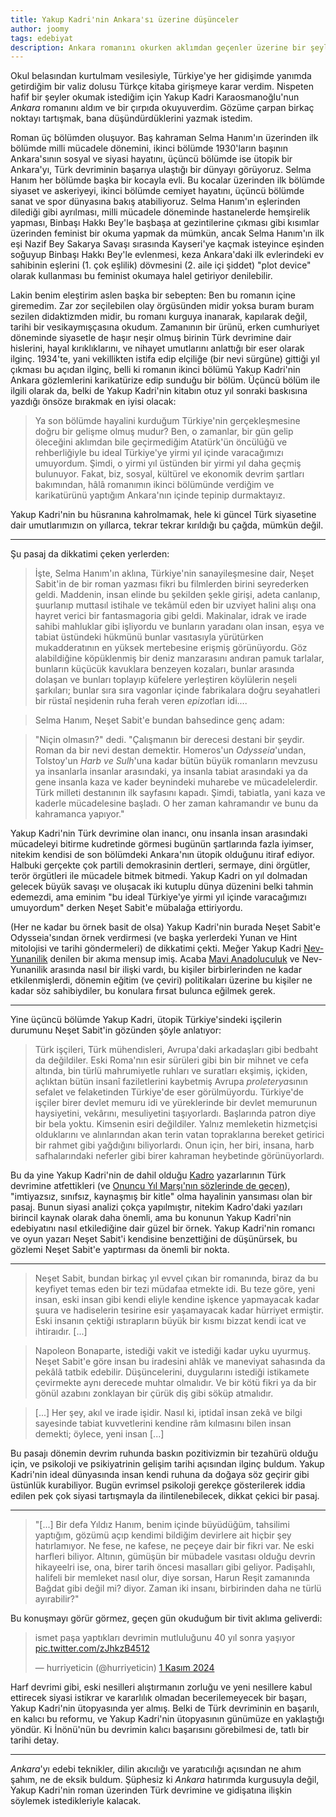 ```yaml
---
title: Yakup Kadri'nin Ankara'sı üzerine düşünceler
author: joomy
tags: edebiyat
description: Ankara romanını okurken aklımdan geçenler üzerine bir şeyler yazmak istedim.
---
```


Okul belasından kurtulmam vesilesiyle, Türkiye'ye her gidişimde yanımda getirdiğim bir valiz dolusu Türkçe kitaba girişmeye karar verdim. Nispeten hafif bir şeyler okumak istediğim için Yakup Kadri Karaosmanoğlu'nun *Ankara* romanını aldım ve bir çırpıda okuyuverdim. Gözüme çarpan birkaç noktayı tartışmak, bana düşündürdüklerini yazmak istedim.

Roman üç bölümden oluşuyor. Baş kahraman Selma Hanım'ın üzerinden ilk bölümde milli mücadele dönemini, ikinci bölümde 1930'ların başının Ankara'sının sosyal ve siyasi hayatını, üçüncü bölümde ise ütopik bir Ankara'yı, Türk devriminin başarıya ulaştığı bir dünyayı görüyoruz. Selma Hanım her bölümde başka bir kocayla evli. Bu kocalar üzerinden ilk bölümde siyaset ve askeriyeyi, ikinci bölümde cemiyet hayatını, üçüncü bölümde sanat ve spor dünyasına bakış atabiliyoruz. Selma Hanım'ın eşlerinden dilediği gibi ayrılması, milli mücadele döneminde hastanelerde hemşirelik yapması, Binbaşı Hakkı Bey'le başbaşa at gezintilerine çıkması gibi kısımlar üzerinden feminist bir okuma yapmak da mümkün, ancak Selma Hanım'ın ilk eşi Nazif Bey Sakarya Savaşı sırasında Kayseri'ye kaçmak isteyince eşinden soğuyup Binbaşı Hakkı Bey'le evlenmesi, keza Ankara'daki ilk evlerindeki ev sahibinin eşlerini (1. çok eşlilik) dövmesini (2. aile içi şiddet) "plot device" olarak kullanması bu feminist okumaya halel getiriyor denilebilir.

Lakin benim eleştirim aslen başka bir sebepten: Ben bu romanın içine giremedim. Zar zor seçilebilen olay örgüsünden midir yoksa buram buram sezilen didaktizmden midir, bu romanı kurguya inanarak, kapılarak değil, tarihi bir vesikaymışçasına okudum. Zamanının bir ürünü, erken cumhuriyet döneminde siyasetle de haşır neşir olmuş birinin Türk devrimine dair hislerini, hayal kırıklıklarını, ve nihayet umutlarını anlattığı bir eser olarak ilginç. 1934'te, yani vekillikten istifa edip elçiliğe (bir nevi sürgüne) gittiği yıl çıkması bu açıdan ilginç, belli ki romanın ikinci bölümü Yakup Kadri'nin Ankara gözlemlerini karikatürize edip sunduğu bir bölüm. Üçüncü bölüm ile ilgili olarak da, belki de Yakup Kadri'nin kitabın otuz yıl sonraki baskısına yazdığı önsöze bırakmak en iyisi olacak:

> Ya son bölümde hayalini kurduğum Türkiye'nin gerçekleşmesine doğru bir gelişme olmuş mudur? Ben, o zamanlar, bir gün gelip öleceğini aklımdan bile geçirmediğim Atatürk'ün öncülüğü ve rehberliğiyle bu ideal Türkiye'ye yirmi yıl içinde varacağımızı umuyordum. Şimdi, o yirmi yıl üstünden bir yirmi yıl daha geçmiş bulunuyor. Fakat, biz, sosyal, kültürel ve ekonomik devrim şartları bakımından, hâlâ romanımın ikinci bölümünde verdiğim ve karikatürünü yaptığım Ankara'nın içinde tepinip durmaktayız.

Yakup Kadri'nin bu hüsranına kahrolmamak, hele ki güncel Türk siyasetine dair umutlarımızın on yıllarca, tekrar tekrar kırıldığı bu çağda, mümkün değil.

<hr>

Şu pasaj da dikkatimi çeken yerlerden:

> İşte, Selma Hanım'ın aklına, Türkiye'nin sanayileşmesine dair, Neşet Sabit'in de bir roman yazması fikri bu filmlerden birini seyrederken geldi. Maddenin, insan elinde bu şekilden şekle girişi, adeta canlanıp, şuurlanıp muttasıl istihale ve tekâmül eden bir uzviyet halini alışı ona hayret verici bir fantasmagoria gibi geldi. Makinalar, idrak ve irade sahibi mahluklar gibi işliyordu ve bunların yaradanı olan insan, eşya ve tabiat üstündeki hükmünü bunlar vasıtasıyla yürütürken mukadderatının en yüksek mertebesine erişmiş görünüyordu. Göz alabildiğine köpüklenmiş bir deniz
manzarasını andıran pamuk tarlalar, bunların küçücük kavuklara benzeyen kozaları, bunlar arasında dolaşan ve bunları toplayıp küfelere yerleştiren köylülerin neşeli şarkıları; bunlar sıra sıra vagonlar içinde fabrikalara doğru seyahatleri bir rüstaî neşidenin ruha ferah veren *epizot*ları idi....

> Selma Hanım, Neşet Sabit'e bundan bahsedince genç adam:

> "Niçin olmasın?" dedi. "Çalışmanın bir derecesi destani bir şeydir. Roman da bir nevi destan demektir. Homeros'un *Odysseia*'undan, Tolstoy'un *Harb ve Sulh*'una kadar bütün büyük romanların mevzusu ya insanlarla insanlar arasındaki, ya insanla tabiat arasındaki ya da gene insanla kaza ve kader beynindeki muharebe ve mücadelelerdir. Türk milleti destanının ilk sayfasını kapadı. Şimdi, tabiatla, yani kaza ve kaderle mücadelesine başladı. O her zaman kahramandır ve bunu da kahramanca yapıyor."

Yakup Kadri'nin Türk devrimine olan inancı, onu insanla insan arasındaki mücadeleyi bitirme kudretinde görmesi bugünün şartlarında fazla iyimser, nitekim kendisi de son bölümdeki Ankara'nın ütopik olduğunu itiraf ediyor. Halbuki gerçekte çok partili demokrasinin dertleri, sermaye, dini örgütler, terör örgütleri ile mücadele bitmek bitmedi. Yakup Kadri on yıl dolmadan gelecek büyük savaşı ve oluşacak iki kutuplu dünya düzenini belki tahmin edemezdi, ama eminim "bu ideal Türkiye'ye yirmi yıl içinde varacağımızı umuyordum" derken Neşet Sabit'e mübalağa ettiriyordu. 

(Her ne kadar bu örnek basit de olsa) Yakup Kadri'nin burada Neşet Sabit'e Odysseia'sından örnek verdirmesi (ve başka yerlerdeki Yunan ve Hint mitolojisi ve tarihi göndermeleri) de dikkatimi çekti. Meğer Yakup Kadri [Nev-Yunanilik](https://tr.wikipedia.org/wiki/Nev_Yunanilik) denilen bir akıma mensup imiş. Acaba [Mavi Anadoluculuk](http://iupress.istanbul.edu.tr/en/journal/rpts/article/topraga-bagli-bir-milliyetcilik-teorisi-olarak-mavi-anadolu-ideali) ve Nev-Yunanilik arasında nasıl bir ilişki vardı, bu kişiler birbirlerinden ne kadar etkilenmişlerdi, dönemin eğitim (ve çeviri) politikaları üzerine bu kişiler ne kadar söz sahibiydiler, bu konulara fırsat bulunca eğilmek gerek.

<hr>

Yine üçüncü bölümde Yakup Kadri, ütopik Türkiye'sindeki işçilerin durumunu Neşet Sabit'in gözünden şöyle anlatıyor:

> Türk işçileri, Türk mühendisleri, Avrupa'daki arkadaşları gibi bedbaht da değildiler. Eski Roma'nın esir sürüleri gibi bin bir mihnet ve cefa altında, bin türlü mahrumiyetle ruhları ve suratları ekşimiş, içkiden, açlıktan bütün insanî faziletlerini kaybetmiş Avrupa *proleterya*sının sefalet ve felaketinden Türkiye'de eser görülmüyordu. Türkiye'de işçiler birer devlet memuru idi ve yüreklerinde bir devlet memurunun haysiyetini, vekârını, mesuliyetini taşıyorlardı. Başlarında patron diye bir bela yoktu. Kimsenin esiri değildiler. Yalnız memleketin hizmetçisi olduklarını ve alınlarından akan terin vatan topraklarına bereket getirici bir rahmet gibi yağdığını biliyorlardı. Onun için, her biri, insana, harb safhalarındaki neferler gibi birer kahraman heybetinde görünüyorlardı.

Bu da yine Yakup Kadri'nin de dahil olduğu [Kadro](https://tr.wikipedia.org/wiki/Kadro_(dergi)) yazarlarının Türk devrimine atfettikleri (ve [Onuncu Yıl Marşı'nın sözlerinde de geçen](https://www.siir.gen.tr/siir/m/marslar/10_onuncu_yil_marsi.htm)), "imtiyazsız, sınıfsız, kaynaşmış bir kitle" olma hayalinin yansıması olan bir pasaj. Bunun siyasi analizi çokça yapılmıştır, nitekim Kadro'daki yazıları birincil kaynak olarak daha önemli, ama bu konunun Yakup Kadri'nin edebiyatını nasıl etkilediğine dair güzel bir örnek. Yakup Kadri'nin romancı ve oyun yazarı Neşet Sabit'i kendisine benzettiğini de düşünürsek, bu gözlemi Neşet Sabit'e yaptırması da önemli bir nokta.

<hr>

> Neşet Sabit, bundan birkaç yıl evvel çıkan bir romanında, biraz da bu keyfiyet temas eden bir tezi müdafaa etmekte idi. Bu teze göre, yeni insan, eski insan gibi kendi eliyle kendine işkence yapmayacak kadar şuura ve hadiselerin tesirine esir yaşamayacak kadar hürriyet ermiştir. Eski insanın çektiği ıstırapların büyük bir kısmı bizzat kendi icat ve ihtiraıdır. [...]

> Napoleon Bonaparte, istediği vakit ve istediği kadar uyku uyurmuş. Neşet Sabit'e göre insan bu iradesini ahlâk ve maneviyat sahasında da pekâlâ tatbik edebilir. Düşüncelerini, duygularını istediği istikamete çevirmekte aynı derecede muhtar olmalıdır. Ve bir kötü fikri ya da bir gönül azabını zonklayan bir çürük diş gibi söküp atmalıdır.

> [...] Her şey, akıl ve irade işidir. Nasıl ki, iptidaî insan zekâ ve bilgi sayesinde tabiat kuvvetlerini kendine râm kılmasını bilen insan demekti; öylece, yeni insan [...]

Bu pasajı dönemin devrim ruhunda baskın pozitivizmin bir tezahürü olduğu için, ve psikoloji ve psikiyatrinin gelişim tarihi açısından ilginç buldum. Yakup Kadri'nin ideal dünyasında insan kendi ruhuna da doğaya söz geçirir gibi üstünlük kurabiliyor. Bugün evrimsel psikoloji gerekçe gösterilerek iddia edilen pek çok siyasi tartışmayla da ilintilenebilecek, dikkat çekici bir pasaj.

<hr>

> "[...] Bir defa Yıldız Hanım, benim içinde büyüdüğüm, tahsilimi yaptığım, gözümü açıp kendimi bildiğim devirlere ait hiçbir şey hatırlamıyor. Ne fese, ne kafese, ne peçeye dair bir fikri var. Ne eski harfleri biliyor. Altının, gümüşün bir mübadele vasıtası olduğu devrin hikayeelri ise, ona, birer tarih öncesi masalları gibi geliyor. Padişahlı, halifeli bir memleket nasıl olur, diye sorsan, Harun Reşit zamanında Bağdat gibi değil mi? diyor. Zaman iki insanı, birbirinden daha ne türlü ayırabilir?"

Bu konuşmayı görür görmez, geçen gün okuduğum bir tivit aklıma geliverdi:

<blockquote class="twitter-tweet"><p lang="tr" dir="ltr">ismet paşa yaptıkları devrimin mutluluğunu 40 yıl sonra yaşıyor <a href="https://t.co/zJhkzB4512">pic.twitter.com/zJhkzB4512</a></p>&mdash; hurriyeticin (@hurriyeticin) <a href="https://twitter.com/hurriyeticin/status/1852418281233117473?ref_src=twsrc%5Etfw">1 Kasım 2024</a></blockquote> <script async src="https://platform.twitter.com/widgets.js" charset="utf-8"></script>

Harf devrimi gibi, eski nesilleri alıştırmanın zorluğu ve yeni nesillere kabul ettirecek siyasi istikrar ve kararlılık olmadan becerilemeyecek bir başarı, Yakup Kadri'nin ütopyasında yer almış. Belki de Türk devriminin en başarılı, en kalıcı bu reformu, ve Yakup Kadri'nin ütopyasının günümüze en yaklaştığı yöndür. Ki İnönü'nün bu devrimin kalıcı başarısını görebilmesi de, tatlı bir tarihi detay.

<hr>

*Ankara*'yı edebi teknikler, dilin akıcılığı ve yaratıcılığı açısından ne ahım şahım, ne de eksik buldum. Şüphesiz ki *Ankara* hatırımda kurgusuyla değil, Yakup Kadri'nin roman üzerinden Türk devrimine ve gidişatına ilişkin söylemek istedikleriyle kalacak.
